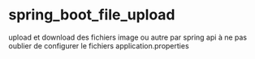 # spring_boot_file_upload
upload et download des fichiers image ou autre par spring api
à ne pas oublier de configurer le fichiers application.properties
